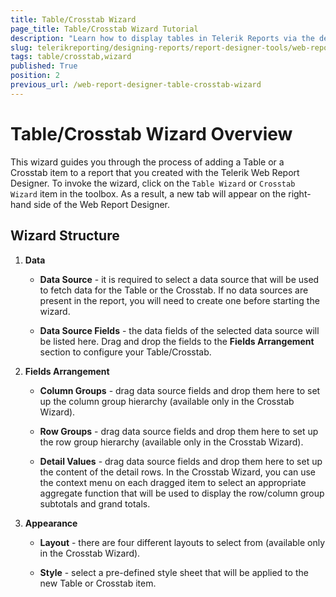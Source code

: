 ```yaml
---
title: Table/Crosstab Wizard
page_title: Table/Crosstab Wizard Tutorial
description: "Learn how to display tables in Telerik Reports via the dedicated Web Report Designer's Table/Crosstab Wizard."
slug: telerikreporting/designing-reports/report-designer-tools/web-report-designer/tools/table-crosstab-wizard
tags: table/crosstab,wizard
published: True
position: 2
previous_url: /web-report-designer-table-crosstab-wizard
---
```


# Table/Crosstab Wizard Overview

This wizard guides you through the process of adding a Table or a Crosstab item to a report that you created with the Telerik Web Report Designer. To invoke the wizard, click on the `Table Wizard` or `Crosstab Wizard` item in the toolbox. As a result, a new tab will appear on the right-hand side of the Web Report Designer. 

## Wizard Structure

1. __Data__ 

   + __Data Source__ - it is required to select a data source that will be used to fetch data for the Table or the Crosstab. If no data sources are present in the report, you will need to create one before starting the wizard. 

   + __Data Source Fields__ - the data fields of the selected data source will be listed here. Drag and drop the fields to the __Fields Arrangement__ section to configure your Table/Crosstab. 

1. __Fields Arrangement__ 

   + __Column Groups__ - drag data source fields and drop them here to set up the column group hierarchy (available only in the Crosstab Wizard). 

   + __Row Groups__ - drag data source fields and drop them here to set up the row group hierarchy (available only in the Crosstab Wizard). 

   + __Detail Values__ - drag data source fields and drop them here to set up the content of the detail rows. In the Crosstab Wizard, you can use the context menu on each dragged item to select an appropriate aggregate function that will be used to display the row/column group subtotals and grand totals. 

1. __Appearance__ 

   + __Layout__ - there are four different layouts to select from (available only in the Crosstab Wizard). 

   + __Style__ - select a pre-defined style sheet that will be applied to the new Table or Crosstab item.
